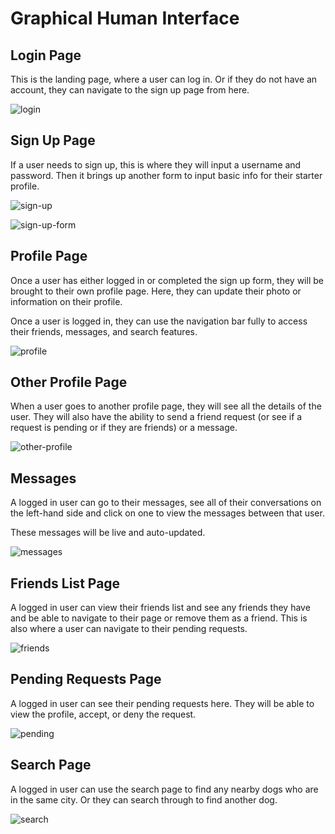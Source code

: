 # Graphical Human Interface

## Login Page

This is the landing page, where a user can log in. Or if they do not have an account, they can navigate to the sign up page from here.

![login](./images/login.png)

## Sign Up Page
If a user needs to sign up, this is where they will input a username and password. Then it brings up another form to input basic info for their starter profile.

![sign-up](./images/signup.png)

![sign-up-form](./images/signup-form.png)

## Profile Page

Once a user has either logged in or completed the sign up form, they will be brought to their own profile page. Here, they can update their photo or information on their profile.

Once a user is logged in, they can use the navigation bar fully to access their friends, messages, and search features.

![profile](./images/profile.png)

## Other Profile Page

When a user goes to another profile page, they will see all the details of the user. They will also have the ability to send a friend request (or see if a request is pending or if they are friends) or a message.

![other-profile](./images/other-profile.png)

## Messages

A logged in user can go to their messages, see all of their conversations on the left-hand side and click on one to view the messages between that user. 

These messages will be live and auto-updated.

![messages](./images/messages.png)

## Friends List Page

A logged in user can view their friends list and see any friends they have and be able to navigate to their page or remove them as a friend. This is also where a user can navigate to their pending requests.

![friends](./images/friends.png)

## Pending Requests Page

A logged in user can see their pending requests here. They will be able to view the profile, accept, or deny the request.

![pending](./images/pending.png)

## Search Page

A logged in user can use the search page to find any nearby dogs who are in the same city. Or they can search through to find another dog.

![search](./images/search.png)